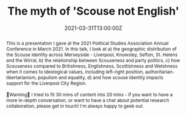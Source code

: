 ---
title: The myth of 'Scouse not English'

event: Political Studies Association Annual Conference 2021
event_url: ""

location: ""

summary: In this talk I present evidence that the Scouse identity if a left-populist identity, that 'Scouse not English' is a myth, as is 'Scousers are European', and that there is lukewarm support for the #Liverpool City Region.

abstract: This is a presentation I gave at the 2021 Political Studies Association Annual Conference in March 2021. In this talk, I look at a) the geographic distribution of the Scouse identity across Merseyside - Liverpool, Knowsley, Sefton, St. Helens and the Wirral, b) the relationship between Scouseness and party politics, c) how Scouseness compared to Britishness, Englishness, Scottishness and Welshness when it comes to ideological values, including left-right position, authoritarian-libertarianism, populism and equality, d) and how scouse identity impacts support for the Liverpool City Region. <br> <br> 🚨Warning🚨 I tried to fit 30 mins of content into 20 mins - if you want to have a more in-depth conversation, or want to have a chat about potential research collaboration, please get in touch! I'm always happy to geek out.

# Talk start and end times.
#   End time can optionally be hidden by prefixing the line with `#`.
date: "2021-03-31T13:00:00Z"
# date_end: ""
# all_day: false

# Schedule page publish date (NOT talk date).
publishDate: "2021-03-31T13:00:00Z"

authors: 
- admin
tags: ""

# Is this a featured talk? (true/false)
featured: false

image:
  caption: ""
  focal_point: Right

links:
- icon: twitter
  icon_pack: fab
  name: Follow
  url: https://twitter.com/DrDavidJeffery
url_code: ""
url_pdf: ""
url_slides: ""
url_video: https://www.youtube.com/watch?v=0H3Mw-mM-QY

# Markdown Slides (optional).
#   Associate this talk with Markdown slides.
#   Simply enter your slide deck's filename without extension.
#   E.g. `slides = "example-slides"` references `content/slides/example-slides.md`.
#   Otherwise, set `slides = ""`.
slides: ""

# Projects (optional).
#   Associate this post with one or more of your projects.
#   Simply enter your project's folder or file name without extension.
#   E.g. `projects = ["internal-project"]` references `content/project/deep-learning/index.md`.
#   Otherwise, set `projects = []`.
projects: ["Identities"]
---